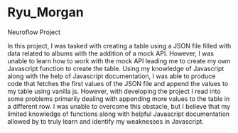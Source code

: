 # Ryu_Morgan
Neuroflow Project


In this project, I was tasked with creating a table using a JSON file filled with data related to albums with the addition of a mock API. However, I was unable to learn how to work with the mock API leading me to create my own Javascript function to create the table. Using my knowledge of Javascript along with the help of Javascript documentation, I was able to produce code that fetches the first values of the JSON file and append the values to my table using vanilla js. However, with developing the project I read into some problems primarily dealing with appending more values to the table in a different row. I was unable to overcome this obstacle, but I believe that my limited knowledge of functions along with helpful Javascript documentation allowed by to truly learn and identify my weaknesses in Javascript.
